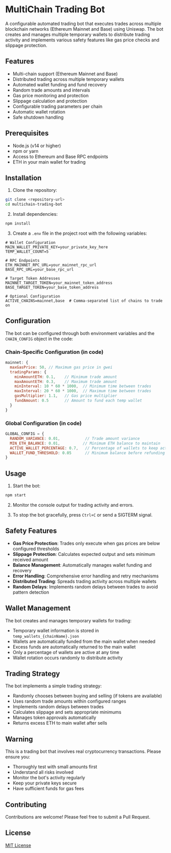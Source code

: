 # MultiChain Trading Bot

A configurable automated trading bot that executes trades across multiple blockchain networks (Ethereum Mainnet and Base) using Uniswap. The bot creates and manages multiple temporary wallets to distribute trading activity and implements various safety features like gas price checks and slippage protection.

## Features

- Multi-chain support (Ethereum Mainnet and Base)
- Distributed trading across multiple temporary wallets
- Automated wallet funding and fund recovery
- Random trade amounts and intervals
- Gas price monitoring and protection
- Slippage calculation and protection
- Configurable trading parameters per chain
- Automatic wallet rotation
- Safe shutdown handling

## Prerequisites

- Node.js (v14 or higher)
- npm or yarn
- Access to Ethereum and Base RPC endpoints
- ETH in your main wallet for trading

## Installation

1. Clone the repository:
```bash
git clone <repository-url>
cd multichain-trading-bot
```

2. Install dependencies:
```bash
npm install
```

3. Create a `.env` file in the project root with the following variables:
```env
# Wallet Configuration
MAIN_WALLET_PRIVATE_KEY=your_private_key_here
TEMP_WALLET_COUNT=5

# RPC Endpoints
ETH_MAINNET_RPC_URL=your_mainnet_rpc_url
BASE_RPC_URL=your_base_rpc_url

# Target Token Addresses
MAINNET_TARGET_TOKEN=your_mainnet_token_address
BASE_TARGET_TOKEN=your_base_token_address

# Optional Configuration
ACTIVE_CHAINS=mainnet,base  # Comma-separated list of chains to trade on
```

## Configuration

The bot can be configured through both environment variables and the `CHAIN_CONFIG` object in the code:

### Chain-Specific Configuration (in code)
```javascript
mainnet: {
  maxGasPrice: 50, // Maximum gas price in gwei
  tradingParams: {
    minAmountETH: 0.1,    // Minimum trade amount
    maxAmountETH: 0.3,    // Maximum trade amount
    minInterval: 10 * 60 * 1000,  // Minimum time between trades
    maxInterval: 20 * 60 * 1000,  // Maximum time between trades
    gasMultiplier: 1.1,   // Gas price multiplier
    fundAmount: 0.5       // Amount to fund each temp wallet
  }
}
```

### Global Configuration (in code)
```javascript
GLOBAL_CONFIG = {
  RANDOM_VARIANCE: 0.01,           // Trade amount variance
  MIN_ETH_BALANCE: 0.01,          // Minimum ETH balance to maintain
  ACTIVE_WALLET_PERCENTAGE: 0.7,   // Percentage of wallets to keep active
  WALLET_FUND_THRESHOLD: 0.05      // Minimum balance before refunding
}
```

## Usage

1. Start the bot:
```bash
npm start
```

2. Monitor the console output for trading activity and errors.

3. To stop the bot gracefully, press `Ctrl+C` or send a SIGTERM signal.

## Safety Features

- **Gas Price Protection**: Trades only execute when gas prices are below configured thresholds
- **Slippage Protection**: Calculates expected output and sets minimum received amount
- **Balance Management**: Automatically manages wallet funding and recovery
- **Error Handling**: Comprehensive error handling and retry mechanisms
- **Distributed Trading**: Spreads trading activity across multiple wallets
- **Random Delays**: Implements random delays between trades to avoid pattern detection

## Wallet Management

The bot creates and manages temporary wallets for trading:
- Temporary wallet information is stored in `temp_wallets_{chainName}.json`
- Wallets are automatically funded from the main wallet when needed
- Excess funds are automatically returned to the main wallet
- Only a percentage of wallets are active at any time
- Wallet rotation occurs randomly to distribute activity

## Trading Strategy

The bot implements a simple trading strategy:
- Randomly chooses between buying and selling (if tokens are available)
- Uses random trade amounts within configured ranges
- Implements random delays between trades
- Calculates slippage and sets appropriate minimums
- Manages token approvals automatically
- Returns excess ETH to main wallet after sells

## Warning

This is a trading bot that involves real cryptocurrency transactions. Please ensure you:
- Thoroughly test with small amounts first
- Understand all risks involved
- Monitor the bot's activity regularly
- Keep your private keys secure
- Have sufficient funds for gas fees

## Contributing

Contributions are welcome! Please feel free to submit a Pull Request.

## License

[MIT License](LICENSE)